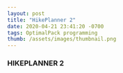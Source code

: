 ```yaml
---
layout: post
title: "HikePlanner 2"
date: 2020-04-21 23:41:20 -0700
tags: OptimalPack programming
thumb: /assets/images/thumbnail.png
---
```


### HIKEPLANNER 2
